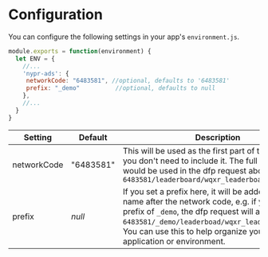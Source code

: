 # Configuration

You can configure the following settings in your app's `environment.js`.
```js
module.exports = function(environment) {
  let ENV = {
    //...
    'nypr-ads': {
     networkCode: "6483581", //optional, defaults to '6483581'
     prefix: "_demo"          //optional, defaults to null
    },
    //...
  }
}

```

| Setting     | Default   | Description |
|-------------|-----------|-------------|
| networkCode | "6483581" | This will be used as the first part of the slot name, you don't need to include it.  The full slot that would be used in the dfp request above will be: `6483581/leaderboard/wqxr_leaderboard_demo`  |
| prefix      | _null_    | If you set a prefix here, it will be added to the slot name after the network code, e.g. if you set a prefix of `_demo`, the dfp request will ask for: `6483581/_demo/leaderboad/wqxr_leaderboard_demo`. You can use this to help organize your ad units by application or environment. |
